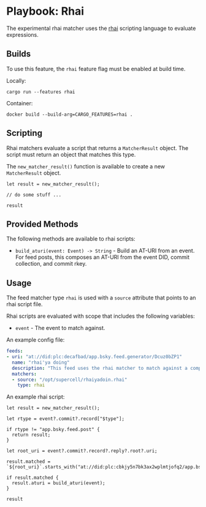 # Playbook: Rhai

The experimental rhai matcher uses the [rhai](https://rhai.rs/) scripting language to evaluate expressions.

## Builds

To use this feature, the `rhai` feature flag must be enabled at build time.

Locally:

```shell
cargo run --features rhai
```

Container:

```shell
docker build --build-arg=CARGO_FEATURES=rhai .
```

## Scripting

Rhai matchers evaluate a script that returns a `MatcherResult` object. The script must return an object that matches this type.

The `new_matcher_result()` function is available to create a new `MatcherResult` object.

```rhai
let result = new_matcher_result();

// do some stuff ...

result
```

## Provided Methods

The following methods are available to rhai scripts:

* `build_aturi(event: Event) -> String` - Build an AT-URI from an event. For feed posts, this composes an AT-URI from the event DID, commit collection, and commit rkey.

## Usage

The feed matcher type `rhai` is used with a `source` attribute that points to an rhai script file.

Rhai scripts are evaluated with scope that includes the following variables:

* `event` - The event to match against.

An example config file:

```yaml
feeds:
- uri: "at://did:plc:decafbad/app.bsky.feed.generator/Dcuz0bZP1"
  name: "rhai'ya doing"
  description: "This feed uses the rhai matcher to match against a complex expression."
  matchers:
  - source: "/opt/supercell/rhaiyadoin.rhai"
    type: rhai
```

An example rhai script:

```rhai
let result = new_matcher_result();

let rtype = event?.commit?.record["$type"];

if rtype != "app.bsky.feed.post" {
  return result;
}

let root_uri = event?.commit?.record?.reply?.root?.uri;

result.matched = `${root_uri}`.starts_with("at://did:plc:cbkjy5n7bk3ax2wplmtjofq2/app.bsky.feed.post/");

if result.matched {
  result.aturi = build_aturi(event);
}

result
```

